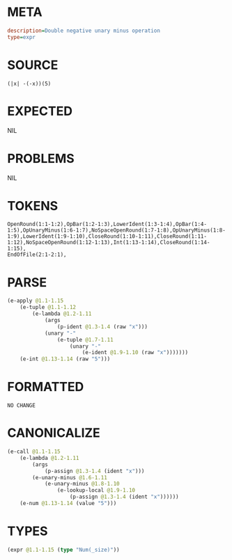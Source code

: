 # META
~~~ini
description=Double negative unary minus operation
type=expr
~~~
# SOURCE
~~~roc
(|x| -(-x))(5)
~~~
# EXPECTED
NIL
# PROBLEMS
NIL
# TOKENS
~~~zig
OpenRound(1:1-1:2),OpBar(1:2-1:3),LowerIdent(1:3-1:4),OpBar(1:4-1:5),OpUnaryMinus(1:6-1:7),NoSpaceOpenRound(1:7-1:8),OpUnaryMinus(1:8-1:9),LowerIdent(1:9-1:10),CloseRound(1:10-1:11),CloseRound(1:11-1:12),NoSpaceOpenRound(1:12-1:13),Int(1:13-1:14),CloseRound(1:14-1:15),
EndOfFile(2:1-2:1),
~~~
# PARSE
~~~clojure
(e-apply @1.1-1.15
	(e-tuple @1.1-1.12
		(e-lambda @1.2-1.11
			(args
				(p-ident @1.3-1.4 (raw "x")))
			(unary "-"
				(e-tuple @1.7-1.11
					(unary "-"
						(e-ident @1.9-1.10 (raw "x")))))))
	(e-int @1.13-1.14 (raw "5")))
~~~
# FORMATTED
~~~roc
NO CHANGE
~~~
# CANONICALIZE
~~~clojure
(e-call @1.1-1.15
	(e-lambda @1.2-1.11
		(args
			(p-assign @1.3-1.4 (ident "x")))
		(e-unary-minus @1.6-1.11
			(e-unary-minus @1.8-1.10
				(e-lookup-local @1.9-1.10
					(p-assign @1.3-1.4 (ident "x"))))))
	(e-num @1.13-1.14 (value "5")))
~~~
# TYPES
~~~clojure
(expr @1.1-1.15 (type "Num(_size)"))
~~~
